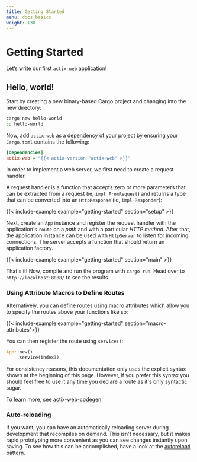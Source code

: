 ```yaml
---
title: Getting Started
menu: docs_basics
weight: 130
---
```


# Getting Started

Let’s write our first `actix-web` application!

## Hello, world!

Start by creating a new binary-based Cargo project and changing into the new directory:

```bash
cargo new hello-world
cd hello-world
```

Now, add `actix-web` as a dependency of your project by ensuring your `Cargo.toml`
contains the following:

```ini
[dependencies]
actix-web = "{{< actix-version "actix-web" >}}"
```

In order to implement a web server, we first need to create a request handler.

A request handler is a function that accepts zero or more parameters that can be
extracted from a request (ie, `impl FromRequest`) and returns a type that can be
converted into an `HttpResponse` (ie, `impl Responder`):

{{< include-example example="getting-started" section="setup" >}}

Next, create an `App` instance and register the request handler with the application's
`route` on a *path* and with a particular *HTTP method*. After that, the application
instance can be used with `HttpServer` to listen for incoming connections. The server
accepts a function that should return an application factory.

{{< include-example example="getting-started" section="main" >}}

That's it! Now, compile and run the program with `cargo run`.
Head over to ``http://localhost:8088/`` to see the results.

### Using Attribute Macros to Define Routes

Alternatively, you can define routes using macro attributes which
allow you to specify the routes above your functions like so:

{{< include-example example="getting-started" section="macro-attributes">}}

You can then register the route using `service()`:

```rust
App::new()
    .service(index3)
```

For consistency reasons, this documentation only uses the explicit syntax shown at the
beginning of this page. However, if you prefer this syntax you should feel free to
use it any time you declare a route as it's only syntactic sugar.

To learn more, see [actix-web-codegen].

### Auto-reloading

If you want, you can have an automatically reloading server during development
that recompiles on demand. This isn't necessary, but it makes rapid prototyping
more convenient as you can see changes instantly upon saving.
To see how this can be accomplished, have a look at the [autoreload pattern][autoload].

[actix-web-codegen]: https://docs.rs/actix-web-codegen/0.1.2/actix_web_codegen/
[autoload]: ../autoreload/
